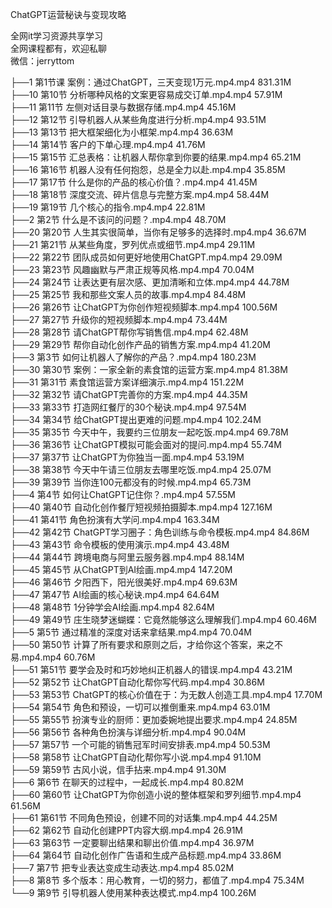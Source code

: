 ChatGPT运营秘诀与变现攻略

全网it学习资源共享学习<br>全网课程都有，欢迎私聊<br>微信：jerryttom<br>

├──1 第1节课 案例：通过ChatGPT，三天变现1万元.mp4.mp4 831.31M<br> ├──10 第10节 分析哪种风格的文案更容易成交订单.mp4.mp4 57.91M<br> ├──11 第11节 左侧对话目录与数据存储.mp4.mp4 45.16M<br> ├──12 第12节 引导机器人从某些角度进行分析.mp4.mp4 93.51M<br> ├──13 第13节 把大框架细化为小框架.mp4.mp4 36.63M<br> ├──14 第14节 客户的下单心理.mp4.mp4 41.76M<br> ├──15 第15节 汇总表格：让机器人帮你拿到你要的结果.mp4.mp4 65.21M<br> ├──16 第16节 机器人没有任何抱怨，总是全力以赴.mp4.mp4 35.85M<br> ├──17 第17节 什么是你的产品的核心价值？.mp4.mp4 41.45M<br> ├──18 第18节 深度交流、碎片信息与完整方案.mp4.mp4 58.44M<br> ├──19 第19节 几个核心的指令.mp4.mp4 22.81M<br> ├──2 第2节 什么是不该问的问题？.mp4.mp4 48.70M<br> ├──20 第20节 人生其实很简单，当你有足够多的选择时.mp4.mp4 36.67M<br> ├──21 第21节 从某些角度，罗列优点或细节.mp4.mp4 29.11M<br> ├──22 第22节 团队成员如何更好地使用ChatGPT.mp4.mp4 29.09M<br> ├──23 第23节 风趣幽默与严肃正规等风格.mp4.mp4 70.04M<br> ├──24 第24节 让表达更有层次感、更加清晰和立体.mp4.mp4 44.78M<br> ├──25 第25节 我和那些文案人员的故事.mp4.mp4 84.48M<br> ├──26 第26节 让ChatGPT为你创作短视频脚本.mp4.mp4 100.56M<br> ├──27 第27节 升级你的短视频脚本.mp4.mp4 73.44M<br> ├──28 第28节 请ChatGPT帮你写销售信.mp4.mp4 62.48M<br> ├──29 第29节 帮你自动化创作产品的销售方案.mp4.mp4 41.20M<br> ├──3 第3节 如何让机器人了解你的产品？.mp4.mp4 180.23M<br> ├──30 第30节 案例：一家全新的素食馆的运营方案.mp4.mp4 81.38M<br> ├──31 第31节 素食馆运营方案详细演示.mp4.mp4 151.22M<br> ├──32 第32节 请ChatGPT完善你的方案.mp4.mp4 44.35M<br> ├──33 第33节 打造网红餐厅的30个秘诀.mp4.mp4 97.54M<br> ├──34 第34节 给ChatGPT提出更难的问题.mp4.mp4 102.24M<br> ├──35 第35节 今天中午，我要约三位朋友一起吃饭.mp4.mp4 69.78M<br> ├──36 第36节 让ChatGPT模拟可能会面对的提问.mp4.mp4 55.74M<br> ├──37 第37节 让ChatGPT为你独当一面.mp4.mp4 53.19M<br> ├──38 第38节 今天中午请三位朋友去哪里吃饭.mp4.mp4 25.07M<br> ├──39 第39节 当你连100元都没有的时候.mp4.mp4 65.73M<br> ├──4 第4节 如何让ChatGPT记住你？.mp4.mp4 57.55M<br> ├──40 第40节 自动化创作餐厅短视频拍摄脚本.mp4.mp4 127.16M<br> ├──41 第41节 角色扮演有大学问.mp4.mp4 163.34M<br> ├──42 第42节 ChatGPT学习圈子：角色训练与命令模板.mp4.mp4 84.86M<br> ├──43 第43节 命令模板的使用演示.mp4.mp4 43.48M<br> ├──44 第44节 跨境电商与阿里云服务器.mp4.mp4 88.14M<br> ├──45 第45节 从ChatGPT到AI绘画.mp4.mp4 147.20M<br> ├──46 第46节 夕阳西下，阳光很美好.mp4.mp4 69.63M<br> ├──47 第47节 AI绘画的核心秘诀.mp4.mp4 64.64M<br> ├──48 第48节 1分钟学会AI绘画.mp4.mp4 82.64M<br> ├──49 第49节 庄生晓梦迷蝴蝶：它竟然能够这么理解我们.mp4.mp4 60.46M<br> ├──5 第5节 通过精准的深度对话来拿结果.mp4.mp4 70.04M<br> ├──50 第50节 计算了所有要求和原则之后，才给你这个答案，来之不易.mp4.mp4 60.76M<br> ├──51 第51节 要学会及时和巧妙地纠正机器人的错误.mp4.mp4 43.21M<br> ├──52 第52节 让ChatGPT自动化帮你写代码.mp4.mp4 30.86M<br> ├──53 第53节 ChatGPT的核心价值在于：为无数人创造工具.mp4.mp4 17.70M<br> ├──54 第54节 角色和预设，一切可以推倒重来.mp4.mp4 63.01M<br> ├──55 第55节 扮演专业的厨师：更加委婉地提出要求.mp4.mp4 24.85M<br> ├──56 第56节 各种角色扮演与详细分析.mp4.mp4 90.04M<br> ├──57 第57节 一个可能的销售冠军时间安排表.mp4.mp4 50.53M<br> ├──58 第58节 让ChatGPT自动化帮你写小说.mp4.mp4 91.10M<br> ├──59 第59节 古风小说，信手拈来.mp4.mp4 91.30M<br> ├──6 第6节 在聊天的过程中，一起成长.mp4.mp4 80.82M<br> ├──60 第60节 让ChatGPT为你创造小说的整体框架和罗列细节.mp4.mp4 61.56M<br> ├──61 第61节 不同角色预设，创建不同的对话集.mp4.mp4 44.25M<br> ├──62 第62节 自动化创建PPT内容大纲.mp4.mp4 26.91M<br> ├──63 第63节 一定要聊出结果和聊出价值.mp4.mp4 36.97M<br> ├──64 第64节 自动化创作广告语和生成产品标题.mp4.mp4 33.86M<br> ├──7 第7节 把专业表达变成生动表达.mp4.mp4 85.02M<br> ├──8 第8节 多个版本：用心教育，一切的努力，都值了.mp4.mp4 75.34M<br> └──9 第9节 引导机器人使用某种表达模式.mp4.mp4 100.26M